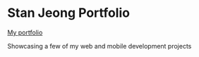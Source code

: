 # Stan Jeong Portfolio

[My portfolio](https://stanjeong.vercel.app)

Showcasing a few of my web and mobile development projects
